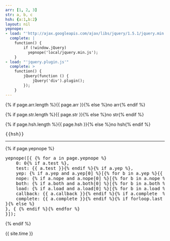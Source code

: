 ```yaml
---
arr: [1, 2, 3]
str: a, b, c
hsh: {a:1,b:2}
layout: nil
yepnope:
- load: "'http://ajax.googleapis.com/ajax/libs/jquery/1.5.1/jquery.min.js'"
  complete: |
    function() {
        if (!window.jQuery)
          yepnope('local/jquery.min.js');
    }
- load: "'jquery.plugin.js'"
  complete: >
    function() {
        jQuery(function () {
            jQuery('div').plugin();
        });
    }
---
```


{% if page.arr.length %}{{ page.arr }}{% else %}no arr{% endif %}

{% if page.str.length %}{{ page.str }}{% else %}no str{% endif %}

{% if page.hsh.length %}{{ page.hsh }}{% else %}no hsh{% endif %}

<pre>{{hsh}}</pre>

<hr>

{% if page.yepnope %}
<pre>
yepnope([{ {% for a in page.yepnope %}
    0: 0{% if a.test %},
    test: {{ a.test }}{% endif %}{% if a.yep %},
    yep: {% if a.yep and a.yep[0] %}[{% for b in a.yep %}{{ b }}{% unless b.last %},{% endunless %}{% endfor %}]{% else %}"{{ a.yep }}"{% endif %}{% endif %}{% if a.nope %},
    nope: {% if a.nope and a.nope[0] %}[{% for b in a.nope %}{{ b }}{% unless b.last %},{% endunless %}{% endfor %}]{% else %}"{{ a.nope }}"{% endif %}{% endif %}{% if a.both  %},
    both: {% if a.both and a.both[0] %}[{% for b in a.both %}{{ b }}{% unless b.last %},{% endunless %}{% endfor %}]{% else %}"{{ a.both }}"{% endif %}{% endif %}{% if a.load  %},
    load: {% if a.load and a.load[0] %}[{% for b in a.load %}{{ b }}{% unless b.last %},{% endunless %}{% endfor %}]{% else %}"{{ a.load }}"{% endif %}{% endif %}{% if a.callback  %},
    callback: {{ a.callback }}{% endif %}{% if a.complete  %},
    complete: {{ a.complete }}{% endif %}{% if forloop.last %}
}{% else %}
}, { {% endif %}{% endfor %}
}]);
</pre>
{% endif %}

{{ site.time }}